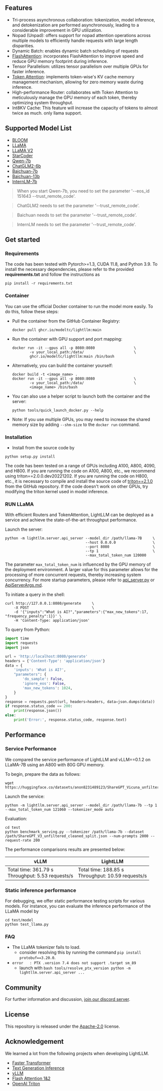 

## Features

- Tri-process asynchronous collaboration: tokenization, model inference, and detokenization are performed asynchronously, leading to a considerable improvement in GPU utilization.
- Nopad (Unpad): offers support for nopad attention operations across multiple models to efficiently handle requests with large length disparities.
- Dynamic Batch: enables dynamic batch scheduling of requests
- [FlashAttention](https://github.com/Dao-AILab/flash-attention): incorporates FlashAttention to improve speed and reduce GPU memory footprint during inference.
- Tensor Parallelism: utilizes tensor parallelism over multiple GPUs for faster inference.
- [Token Attention](./docs/TokenAttention.md): implements token-wise's KV cache memory management mechanism, allowing for zero memory waste during inference.
- High-performance Router: collaborates with Token Attention to meticulously manage the GPU memory of each token, thereby optimizing system throughput.
- Int8KV Cache: This feature will increase the capacity of tokens to almost twice as much. only llama support.

## Supported Model List

- [BLOOM](https://huggingface.co/bigscience/bloom)
- [LLaMA](https://github.com/facebookresearch/llama)
- [LLaMA V2](https://huggingface.co/meta-llama)
- [StarCoder](https://github.com/bigcode-project/starcoder)
- [Qwen-7b](https://github.com/QwenLM/Qwen-7B)
- [ChatGLM2-6b](https://github.com/THUDM/ChatGLM2-6B)
- [Baichuan-7b](https://github.com/baichuan-inc/Baichuan-7B)
- [Baichuan-13b](https://github.com/baichuan-inc/Baichuan-13B)
- [InternLM-7b](https://github.com/InternLM/InternLM)

> When you start Qwen-7b, you need to set the parameter '--eos_id 151643 --trust_remote_code'.

> ChatGLM2 needs to set the parameter '--trust_remote_code'.

> Baichuan needs to set the parameter '--trust_remote_code'.

> InternLM needs to set the parameter '--trust_remote_code'.

## Get started

### Requirements

The code has been tested with Pytorch>=1.3, CUDA 11.8, and Python 3.9. To install the necessary dependencies, please refer to the provided **requirements.txt** and follow the instructions as

~~~shell
pip install -r requirements.txt
~~~

### Container

You can use the official Docker container to run the model more easily. To do this, follow these steps:

- Pull the container from the GitHub Container Registry:

    ```shell
    docker pull ghcr.io/modeltc/lightllm:main
    ```

- Run the container with GPU support and port mapping:

    ```shell
    docker run -it --gpus all -p 8080:8080                  \
            -v your_local_path:/data/                       \
            ghcr.io/modeltc/lightllm:main /bin/bash
    ```

- Alternatively, you can build the container yourself:

    ```shell
    docker build -t <image_name> .
    docker run -it --gpus all -p 8080:8080                  \
            -v your_local_path:/data/                       \
            <image_name> /bin/bash
    ```

- You can also use a helper script to launch both the container and the server:

    ```shell
    python tools/quick_launch_docker.py --help
    ```

- Note: If you use multiple GPUs, you may need to increase the shared memory size by adding `--shm-size` to the `docker run` command.

### Installation

- Install from the source code by

~~~shell
python setup.py install
~~~

 The code has been tested on a range of GPUs including A100, A800, 4090, and H800. If you are running the code on A100, A800, etc., we recommend using triton==2.0.0.dev20221202. If you are running the code on H800, etc., it is necessary to compile and install the source code of [triton==2.1.0](https://github.com/openai/triton/tree/main) from the GitHub repository. If the code doesn't work on other GPUs, try modifying the triton kernel used in model inference.

### RUN LLaMA
With efficient Routers and TokenAttention, LightLLM can be deployed as a service and achieve the state-of-the-art throughput performance.

Launch the server:

~~~shell
python -m lightllm.server.api_server --model_dir /path/llama-7B     \
                                     --host 0.0.0.0                 \
                                     --port 8080                    \
                                     --tp 1                         \
                                     --max_total_token_num 120000
~~~

The parameter `max_total_token_num` is influenced by the GPU memory of the deployment environment. A larger value for this parameter allows for the processing of more concurrent requests, thereby increasing system concurrency. For more startup parameters, please refer to [api_server.py](lightllm/server/api_server.py) or [ApiServerArgs.md](docs/ApiServerArgs.md).

To initiate a query in the shell:

~~~shell
curl http://127.0.0.1:8080/generate     \
    -X POST                             \
    -d '{"inputs":"What is AI?","parameters":{"max_new_tokens":17, "frequency_penalty":1}}' \
    -H 'Content-Type: application/json'
~~~

To query from Python:

~~~python
import time
import requests
import json

url = 'http://localhost:8080/generate'
headers = {'Content-Type': 'application/json'}
data = {
    'inputs': 'What is AI?',
    "parameters": {
        'do_sample': False,
        'ignore_eos': False,
        'max_new_tokens': 1024,
    }
}
response = requests.post(url, headers=headers, data=json.dumps(data))
if response.status_code == 200:
    print(response.json())
else:
    print('Error:', response.status_code, response.text)
~~~

## Performance

### Service Performance

We compared the service performance of LightLLM and vLLM==0.1.2 on LLaMA-7B using an A800 with 80G GPU memory.

To begin, prepare the data as follows:

~~~shell
wget https://huggingface.co/datasets/anon8231489123/ShareGPT_Vicuna_unfiltered/resolve/main/ShareGPT_V3_unfiltered_cleaned_split.json
~~~

Launch the service:

~~~shell
python -m lightllm.server.api_server --model_dir /path/llama-7b --tp 1 --max_total_token_num 121060 --tokenizer_mode auto
~~~

Evaluation:

~~~shell
cd test
python benchmark_serving.py --tokenizer /path/llama-7b --dataset /path/ShareGPT_V3_unfiltered_cleaned_split.json --num-prompts 2000 --request-rate 200
~~~

The performance comparisons results are presented below:

| vLLM                                                 | LightLLM                                              |
| ---------------------------------------------------- | ----------------------------------------------------- |
| Total time: 361.79 s<br/>Throughput: 5.53 requests/s | Total time: 188.85 s<br/>Throughput: 10.59 requests/s |

### Static inference performance

For debugging, we offer static performance testing scripts for various models. For instance, you can evaluate the inference performance of the LLaMA model by

~~~shell
cd test/model
python test_llama.py
~~~

### FAQ

- The LLaMA tokenizer fails to load.
    - consider resolving this by running the command `pip install protobuf==3.20.0`.
- `error   : PTX .version 7.4 does not support .target sm_89`
    - launch with `bash tools/resolve_ptx_version python -m lightllm.server.api_server ... `

## Community

For further information and discussion, [join our discord server](https://discord.gg/WzzfwVSguU).

## License

This repository is released under the [Apache-2.0](LICENSE) license.

## Acknowledgement

We learned a lot from the following projects when developing LightLLM.
- [Faster Transformer](https://github.com/NVIDIA/FasterTransformer)
- [Text Generation Inference](https://github.com/huggingface/text-generation-inference)
- [vLLM](https://github.com/vllm-project/vllm)
- [Flash Attention 1&2](https://github.com/Dao-AILab/flash-attention)
- [OpenAI Triton](https://github.com/openai/triton)
